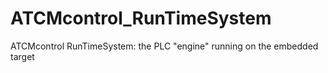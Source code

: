 # ATCMcontrol_RunTimeSystem
ATCMcontrol RunTimeSystem: the PLC "engine" running on the embedded target

